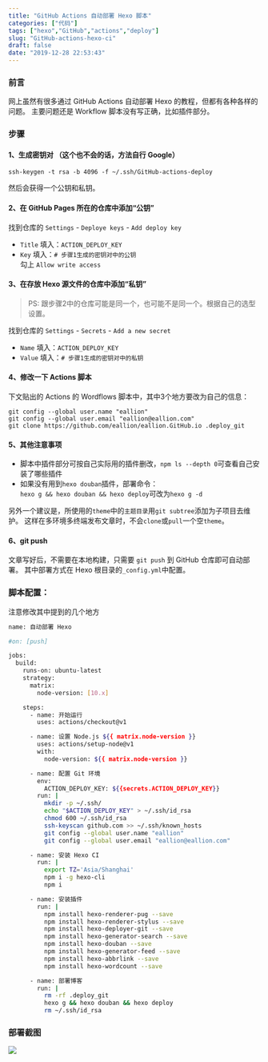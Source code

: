 ```yaml
---
title: "GitHub Actions 自动部署 Hexo 脚本"
categories: ["代码"]
tags: ["hexo","GitHub","actions","deploy"]
slug: "GitHub-actions-hexo-ci"
draft: false
date: "2019-12-28 22:53:43"
---
```


### 前言

网上虽然有很多通过 GitHub Actions 自动部署 Hexo 的教程，但都有各种各样的问题。
主要问题还是 Workflow 脚本没有写正确，比如插件部分。

### 步骤

#### 1、生成密钥对 （这个也不会的话，方法自行 Google）
```
ssh-keygen -t rsa -b 4096 -f ~/.ssh/GitHub-actions-deploy
```
然后会获得一个公钥和私钥。

#### 2、在 GitHub Pages 所在的仓库中添加“公钥”

找到仓库的 `Settings` - `Deploye keys` - `Add deploy key`
- `Title` 填入：`ACTION_DEPLOY_KEY`  
- `Key` 填入：`# 步骤1生成的密钥对中的公钥`  
勾上 `Allow write access`

#### 3、在存放 Hexo 源文件的仓库中添加“私钥”
> PS: 跟步骤2中的仓库可能是同一个，也可能不是同一个。根据自己的选型设置。

找到仓库的 `Settings` - `Secrets` - `Add a new secret`  
- `Name` 填入：`ACTION_DEPLOY_KEY`  
- `Value` 填入：`# 步骤1生成的密钥对中的私钥`

#### 4、修改一下 Actions 脚本
下文贴出的 Actions 的 Wordflows 脚本中，其中3个地方要改为自己的信息：
```
git config --global user.name "eallion"
git config --global user.email "eallion@eallion.com"
git clone https://github.com/eallion/eallion.GitHub.io .deploy_git
```
#### 5、其他注意事项
- 脚本中插件部分可按自己实际用的插件删改，`npm ls --depth 0`可查看自己安装了哪些插件
- 如果没有用到`hexo douban`插件，部署命令：  
`hexo g && hexo douban && hexo deploy`可改为`hexo g -d`

另外一个建议是，所使用的`theme`中的`主题目录`用`git subtree`添加为子项目去维护。
这样在多环境多终端发布文章时，不会`clone`或`pull`一个空`theme`。

#### 6、git push
文章写好后，不需要在本地构建，只需要 `git push` 到 GitHub 仓库即可自动部署。
其中部署方式在 Hexo 根目录的`_config.yml`中配置。

### 脚本配置：
注意修改其中提到的几个地方
```bash
name: 自动部署 Hexo

#on: [push]

jobs:
  build:
    runs-on: ubuntu-latest
    strategy:
      matrix:
        node-version: [10.x]

    steps:
      - name: 开始运行
        uses: actions/checkout@v1

      - name: 设置 Node.js ${{ matrix.node-version }}
        uses: actions/setup-node@v1
        with:
          node-version: ${{ matrix.node-version }}

      - name: 配置 Git 环境
        env:
          ACTION_DEPLOY_KEY: ${{secrets.ACTION_DEPLOY_KEY}}
        run: |
          mkdir -p ~/.ssh/
          echo "$ACTION_DEPLOY_KEY" > ~/.ssh/id_rsa
          chmod 600 ~/.ssh/id_rsa
          ssh-keyscan github.com >> ~/.ssh/known_hosts
          git config --global user.name "eallion"
          git config --global user.email "eallion@eallion.com"

      - name: 安装 Hexo CI
        run: |
          export TZ='Asia/Shanghai'
          npm i -g hexo-cli
          npm i

      - name: 安装插件
        run: |
          npm install hexo-renderer-pug --save
          npm install hexo-renderer-stylus --save
          npm install hexo-deployer-git --save
          npm install hexo-generator-search --save
          npm install hexo-douban --save
          npm install hexo-generator-feed --save
          npm install hexo-abbrlink --save
          npm install hexo-wordcount --save

      - name: 部署博客
        run: |
          rm -rf .deploy_git
          hexo g && hexo douban && hexo deploy
          rm ~/.ssh/id_rsa
```
### 部署截图

![](https://cdn.jsdelivr.net/gh/eallion/blog@gh-pages/images/2019/12/20191228232334.png)
